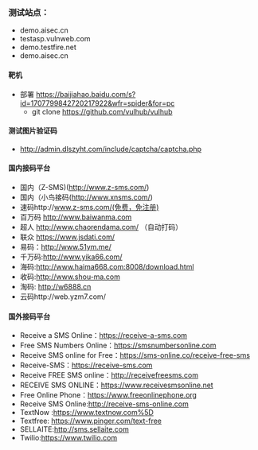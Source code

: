### 测试站点：
- demo.aisec.cn
- testasp.vulnweb.com
- demo.testfire.net
- demo.aisec.cn


#### 靶机
- 部署 https://baijiahao.baidu.com/s?id=1707799842720217922&wfr=spider&for=pc
    - git clone https://github.com/vulhub/vulhub

#### 测试图片验证码
- http://admin.dlszyht.com/include/captcha/captcha.php

#### 国内接码平台
- 国内（Z-SMS)(http://www.z-sms.com/)
- 国内（小鸟接码(http://www.xnsms.com/)
- 速码http://www.z-sms.com/(免费，免注册)
- 百万码 http://www.baiwanma.com
- 超人 http://www.chaorendama.com/ （自动打码）
- 联众 https://www.jsdati.com/
- 易码：http://www.51ym.me/
- 千万码:http://www.yika66.com/
- 海码:http://www.haima668.com:8008/download.html
- 收码:http://www.shou-ma.com
- 淘码: http://w6888.cn
- 云码http://web.yzm7.com/



#### 国外接码平台
- Receive a SMS Online：https://receive-a-sms.com  
- Free SMS Numbers Online：https://smsnumbersonline.com  
- Receive SMS online for Free：https://sms-online.co/receive-free-sms  
- Receive-SMS：https://receive-sms.com  
- Receive FREE SMS online：http://receivefreesms.com  
- RECEIVE SMS ONLINE：https://www.receivesmsonline.net  
- Free Online Phone：https://www.freeonlinephone.org  
- Receive SMS Online:http://receive-sms-online.com  
- TextNow :https://www.textnow.com%5D  
- Textfree: https://www.pinger.com/text-free  
- SELLAITE:http://sms.sellaite.com  
- Twilio:https://www.twilio.com  

